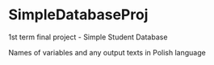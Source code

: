 # SimpleDatabaseProj
1st term final project - Simple Student Database

Names of variables and any output texts in Polish language
